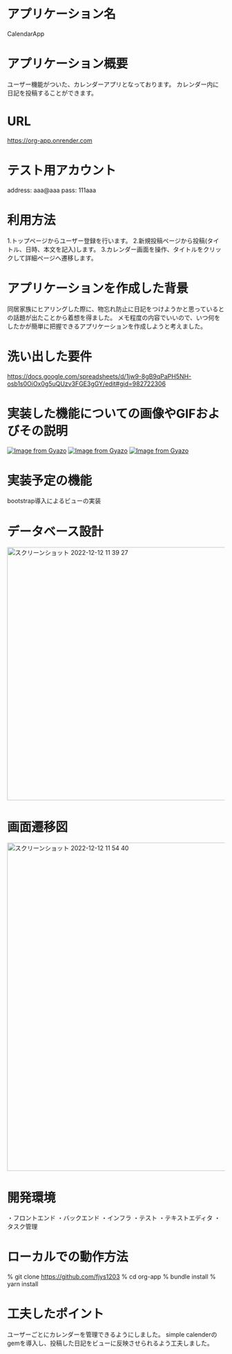 # アプリケーション名
CalendarApp

# アプリケーション概要
ユーザー機能がついた、カレンダーアプリとなっております。
カレンダー内に日記を投稿することができます。

# URL
https://org-app.onrender.com

# テスト用アカウント
 address: aaa@aaa
 pass: 111aaa

# 利用方法
1.トップページからユーザー登録を行います。
2.新規投稿ページから投稿(タイトル、日時、本文を記入)します。
3.カレンダー画面を操作、タイトルをクリックして詳細ページへ遷移します。

# アプリケーションを作成した背景
同居家族にヒアリングした際に、物忘れ防止に日記をつけようかと思っているとの話題が出たことから着想を得ました。
メモ程度の内容でいいので、いつ何をしたかが簡単に把握できるアプリケーションを作成しようと考えました。

# 洗い出した要件
https://docs.google.com/spreadsheets/d/1jw9-8gB9qPaPH5NH-osb1s0OiOx0g5uQUzv3FGE3gGY/edit#gid=982722306

# 実装した機能についての画像やGIFおよびその説明
[![Image from Gyazo](https://i.gyazo.com/f06bda75a0ec2a6329ece261b813e047.gif)](https://gyazo.com/f06bda75a0ec2a6329ece261b813e047)
[![Image from Gyazo](https://i.gyazo.com/2bcbd2254b5cc85b1a29f06cbfa1d927.gif)](https://gyazo.com/2bcbd2254b5cc85b1a29f06cbfa1d927)
[![Image from Gyazo](https://i.gyazo.com/618745fdec50cc956233b38d2e356db3.gif)](https://gyazo.com/618745fdec50cc956233b38d2e356db3)

# 実装予定の機能
bootstrap導入によるビューの実装

# データベース設計
<img width="586" alt="スクリーンショット 2022-12-12 11 39 27" src="https://user-images.githubusercontent.com/116062133/206949320-0a3e06fb-72a7-4990-ad20-2e57676f0530.png">

# 画面遷移図
<img width="760" alt="スクリーンショット 2022-12-12 11 54 40" src="https://user-images.githubusercontent.com/116062133/206950941-9954afee-de16-4bed-ab63-6d3422a01733.png">

# 開発環境
・フロントエンド
・バックエンド
・インフラ
・テスト
・テキストエディタ
・タスク管理

# ローカルでの動作方法
% git clone https://github.com/fjys1203
% cd org-app
% bundle install
% yarn install

# 工夫したポイント
ユーザーごとにカレンダーを管理できるようにしました。
simple calenderのgemを導入し、投稿した日記をビューに反映させられるよう工夫しました。
